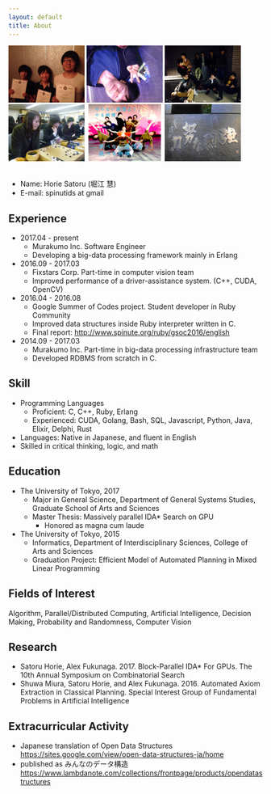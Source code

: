 ```yaml
---
layout: default
title: About
---
```


<div class="home">
<img src="image/pin.JPG" width='30%' height='auto'>
<img src="image/works01.jpg" width="30%" height="auto">
<img src="image/works02.jpg" width="30%" height="auto">
<img src="image/works04.jpg" width="30%" height="auto">
<img src="image/works05.jpeg" width="30%" height="auto">
<img src="image/works07.jpg" width="30%" height="auto">
</div>

<br>

* Name: Horie Satoru (堀江 慧)
* E-mail: spinutids at gmail

## Experience
* 2017.04 - present
  * Murakumo Inc. Software Engineer
  * Developing a big-data processing framework mainly in Erlang
* 2016.09 - 2017.03
  * Fixstars Corp. Part-time in computer vision team
  * Improved performance of a driver-assistance system. (C++, CUDA, OpenCV)
* 2016.04 - 2016.08
  * Google Summer of Codes project. Student developer in Ruby Community
  * Improved data structures inside Ruby interpreter written in C.
  * Final report: <http://www.spinute.org/ruby/gsoc2016/english>
* 2014.09 - 2017.03
  * Murakumo Inc. Part-time in big-data processing infrastructure team
  * Developed RDBMS from scratch in C.

## Skill
* Programming Languages
  * Proficient: C, C++, Ruby, Erlang
  * Experienced: CUDA, Golang, Bash, SQL, Javascript, Python, Java, Elixir, Delphi, Rust
* Languages: Native in Japanese, and fluent in English
* Skilled in critical thinking, logic, and math

## Education
* The University of Tokyo, 2017
  * Major in General Science, Department of General Systems Studies, Graduate School of Arts and Sciences
  * Master Thesis: Massively parallel IDA\* Search on GPU
    * Honored as magna cum laude
* The University of Tokyo, 2015
  * Informatics, Department of Interdisciplinary Sciences, College of Arts and Sciences
  * Graduation Project: Efficient Model of Automated Planning in Mixed Linear Programming

## Fields of Interest
Algorithm, Parallel/Distributed Computing, Artificial Intelligence, Decision Making, Probability and Randomness, Computer Vision

## Research
* Satoru Horie, Alex Fukunaga. 2017. Block-Parallel IDA\* For GPUs. The 10th Annual Symposium on Combinatorial Search
* Shuwa Miura, Satoru Horie, and Alex Fukunaga. 2016. Automated Axiom Extraction in Classical Planning. Special Interest Group of Fundamental Problems in Artificial Intelligence

## Extracurricular Activity
* Japanese translation of Open Data Structures <https://sites.google.com/view/open-data-structures-ja/home>
 * published as みんなのデータ構造 <https://www.lambdanote.com/collections/frontpage/products/opendatastructures>
